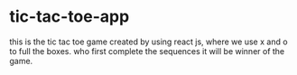 # tic-tac-toe-app
this is the tic tac toe game created by using react js, where we use x and o to full the boxes. who first complete the sequences it will be winner of the game.
